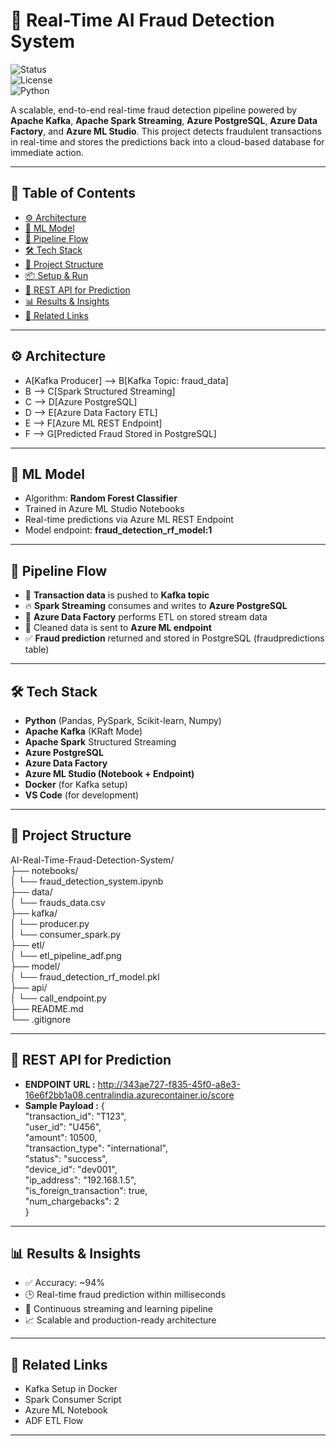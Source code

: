 # 🚨 Real-Time AI Fraud Detection System
![Status](https://img.shields.io/badge/status-deployed-brightgreen)  
![License](https://img.shields.io/badge/license-MIT-blue)  
![Python](https://img.shields.io/badge/python-3.9+-blue)


A scalable, end-to-end real-time fraud detection pipeline powered by **Apache Kafka**, **Apache Spark Streaming**, **Azure PostgreSQL**, **Azure Data Factory**, and **Azure ML Studio**. This project detects fraudulent transactions in real-time and stores the predictions back into a cloud-based database for immediate action.

---

## 📌 Table of Contents

- [⚙️ Architecture](#️-architecture)  
- [🧠 ML Model](#-ml-model)  
- [🚀 Pipeline Flow](#-pipeline-flow)  
- [🛠️ Tech Stack](#️-tech-stack)  
- [📁 Project Structure](#-project-structure)  
- [📦 Setup & Run](#-setup--run)  
- [📡 REST API for Prediction](#-rest-api-for-prediction)  
- [📊 Results & Insights](#-results--insights)  
- [📎 Related Links](#-related-links)  

---

## ⚙️ Architecture

- A[Kafka Producer] --> B[Kafka Topic: fraud_data]  
- B --> C[Spark Structured Streaming]  
- C --> D[Azure PostgreSQL]  
- D --> E[Azure Data Factory ETL]  
- E --> F[Azure ML REST Endpoint]  
- F --> G[Predicted Fraud Stored in PostgreSQL]  

---

## 🧠 ML Model

- Algorithm: **Random Forest Classifier**    
- Trained in Azure ML Studio Notebooks  
- Real-time predictions via Azure ML REST Endpoint  
- Model endpoint: **fraud_detection_rf_model:1**    

---

## 🚀 Pipeline Flow

- 🧾 **Transaction data** is pushed to **Kafka topic**  
- 🔥 **Spark Streaming** consumes and writes to **Azure PostgreSQL**  
- 🧬 **Azure Data Factory** performs ETL on stored stream data  
- 🧠 Cleaned data is sent to **Azure ML endpoint**  
- ✅ **Fraud prediction** returned and stored in PostgreSQL (fraudpredictions table)  

---

## 🛠️ Tech Stack

- **Python** (Pandas, PySpark, Scikit-learn, Numpy)  
- **Apache Kafka** (KRaft Mode)  
- **Apache Spark** Structured Streaming  
- **Azure PostgreSQL**  
- **Azure Data Factory**  
- **Azure ML Studio (Notebook + Endpoint)**    
- **Docker** (for Kafka setup)  
- **VS Code** (for development)  

---

## 📁 Project Structure

AI-Real-Time-Fraud-Detection-System/  
├── notebooks/  
│   └── fraud_detection_system.ipynb  
├── data/  
│   └── frauds_data.csv  
├── kafka/  
│   └── producer.py  
│   └── consumer_spark.py  
├── etl/  
│   └── etl_pipeline_adf.png  
├── model/  
│   └── fraud_detection_rf_model.pkl  
├── api/  
│   └── call_endpoint.py  
├── README.md  
└── .gitignore  

---

## 📡 REST API for Prediction

- **ENDPOINT URL :** http://343ae727-f835-45f0-a8e3-16e6f2bb1a08.centralindia.azurecontainer.io/score
- **Sample Payload :** {  
  "transaction_id": "T123",  
  "user_id": "U456",  
  "amount": 10500,  
  "transaction_type": "international",  
  "status": "success",  
  "device_id": "dev001",  
  "ip_address": "192.168.1.5",  
  "is_foreign_transaction": true,  
  "num_chargebacks": 2  
}  

---

## 📊 Results & Insights

-  ✅ Accuracy: ~94%  
- 🕒 Real-time fraud prediction within milliseconds  
- 🔄 Continuous streaming and learning pipeline  
- 📈 Scalable and production-ready architecture  

---

## 📎 Related Links

- Kafka Setup in Docker  
- Spark Consumer Script  
- Azure ML Notebook  
- ADF ETL Flow  

---
